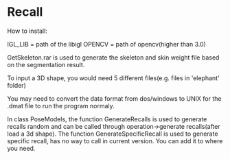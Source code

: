 # Recall 

How to install:

IGL_LIB = path of the libigl
OPENCV = path of opencv(higher than 3.0)

GetSkeleton.rar is used to generate the skeleton and skin weight file based on the segmentation result.

To input a 3D shape, you would need 5 different files(e.g. files in 'elephant' folder)

You may need to convert the data format from dos/windows to UNIX for the .dmat file to run the program normaly.

In class PoseModels, the function GenerateRecalls is used to generate recalls random and can be called through operation->generate recalls(after load a 3d shape).
The function GenerateSpecificRecall is used to generate specific recall, has no way to call in current version. You can add it to where you need.